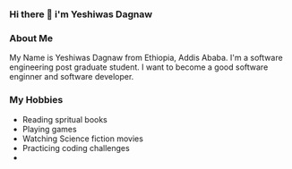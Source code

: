 ### Hi there 👋 i'm Yeshiwas Dagnaw

<!--
**Yeshiwas21/Yeshiwas21** is a ✨ _special_ ✨ repository because its `README.md` (this file) appears on your GitHub profile.

Here are some ideas to get you started:

- 🔭 I’m currently working on ...
- 🌱 I’m currently learning ...
- 👯 I’m looking to collaborate on ...
- 🤔 I’m looking for help with ...
- 💬 Ask me about ...
- 📫 How to reach me: ...
- 😄 Pronouns: ...
- ⚡ Fun fact: ...
-->
### About Me
My Name is Yeshiwas Dagnaw from Ethiopia, Addis Ababa.
I'm a software engineering post graduate student. I want to become a good software enginner and software developer.

### My Hobbies
- Reading spritual books
- Playing games
- Watching Science fiction movies
- Practicing coding challenges
- 
